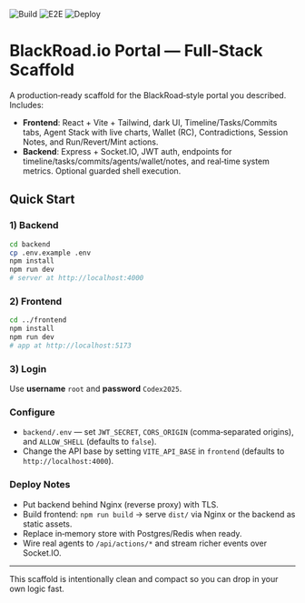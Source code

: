 ![Build](https://github.com/blackboxprogramming/blackroad-prism-console/actions/workflows/monorepo-matrix.yml/badge.svg) ![E2E](https://github.com/blackboxprogramming/blackroad-prism-console/actions/workflows/playwright.yml/badge.svg) ![Deploy](https://github.com/blackboxprogramming/blackroad-prism-console/actions/workflows/deploy-blackroad.yml/badge.svg)
# BlackRoad.io Portal — Full‑Stack Scaffold

A production‑ready scaffold for the BlackRoad‑style portal you described. Includes:

- **Frontend**: React + Vite + Tailwind, dark UI, Timeline/Tasks/Commits tabs, Agent Stack with live charts, Wallet (RC), Contradictions, Session Notes, and Run/Revert/Mint actions.
- **Backend**: Express + Socket.IO, JWT auth, endpoints for timeline/tasks/commits/agents/wallet/notes, and real‑time system metrics. Optional guarded shell execution.

## Quick Start

### 1) Backend
```bash
cd backend
cp .env.example .env
npm install
npm run dev
# server at http://localhost:4000
```

### 2) Frontend
```bash
cd ../frontend
npm install
npm run dev
# app at http://localhost:5173
```

### 3) Login
Use **username** `root` and **password** `Codex2025`.

### Configure
- `backend/.env` — set `JWT_SECRET`, `CORS_ORIGIN` (comma‑separated origins), and `ALLOW_SHELL` (defaults to `false`).
- Change the API base by setting `VITE_API_BASE` in `frontend` (defaults to `http://localhost:4000`).

### Deploy Notes
- Put backend behind Nginx (reverse proxy) with TLS.
- Build frontend: `npm run build` → serve `dist/` via Nginx or the backend as static assets.
- Replace in‑memory store with Postgres/Redis when ready.
- Wire real agents to `/api/actions/*` and stream richer events over Socket.IO.

---

This scaffold is intentionally clean and compact so you can drop in your own logic fast.
